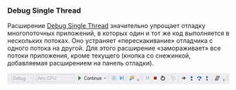 ﻿### Debug Single Thread

Расширение [Debug Single Thread](https://marketplace.visualstudio.com/items?itemName=mayerwin.DebugSingleThread) значительно упрощает отладку многопоточных приложений, в которых один и тот же код выполняется в нескольких потоках. Оно устраняет «перескакивание» отладчика с одного потока на другой. Для этого расширение «замораживает» все потоки приложения, кроме текущего (кнопка со снежинкой, добавляемая расширением на панель отладки).

![debugsinglethread](img/debugsinglethread.png)
